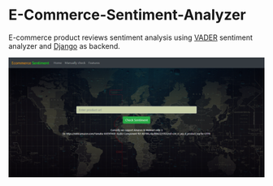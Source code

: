 # E-Commerce-Sentiment-Analyzer
E-commerce product reviews sentiment analysis using [VADER](https://github.com/cjhutto/vaderSentiment) sentiment analyzer and [Django](https://www.djangoproject.com/) as backend.


![Home Page](https://github.com/Mahmudul-Amin-Minar/E-Commerce-Sentiment-Analyzer/blob/main/images/home.PNG)
